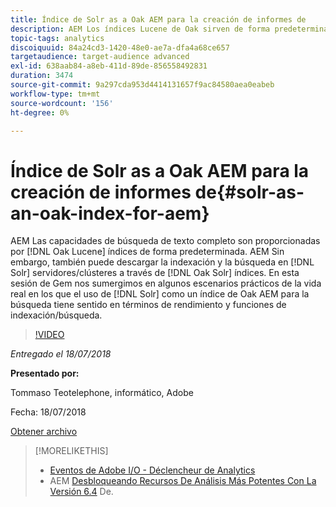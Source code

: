 ```yaml
---
title: Índice de Solr as a Oak AEM para la creación de informes de
description: AEM Los índices Lucene de Oak sirven de forma predeterminada a las funcionalidades de búsqueda de texto completo. AEM Sin embargo, también puede descargar la indexación y la búsqueda en clústeres o servidores Solr a través de índices de Oak Solr. En esta Sesión de Gem nos sumergimos en algunos escenarios prácticos de la vida real en los que el uso de Solr como un índice de Oak AEM para la tiene sentido en términos de rendimiento y funciones de indexación / búsqueda.
topic-tags: analytics
discoiquuid: 84a24cd3-1420-48e0-ae7a-dfa4a68ce657
targetaudience: target-audience advanced
exl-id: 638aab84-a8eb-411d-89de-856558492831
duration: 3474
source-git-commit: 9a297cda953d4414131657f9ac84580aea0eabeb
workflow-type: tm+mt
source-wordcount: '156'
ht-degree: 0%

---
```


# Índice de Solr as a Oak AEM para la creación de informes de{#solr-as-an-oak-index-for-aem}

AEM Las capacidades de búsqueda de texto completo son proporcionadas por [!DNL Oak Lucene] índices de forma predeterminada. AEM Sin embargo, también puede descargar la indexación y la búsqueda en [!DNL Solr] servidores/clústeres a través de [!DNL Oak Solr] índices. En esta sesión de Gem nos sumergimos en algunos escenarios prácticos de la vida real en los que el uso de [!DNL Solr] como un índice de Oak AEM para la búsqueda tiene sentido en términos de rendimiento y funciones de indexación/búsqueda.

>[!VIDEO](https://video.tv.adobe.com/v/23023/?quality=9)

*Entregado el 18/07/2018*

**Presentado por:**

Tommaso Teotelephone, informático, Adobe

Fecha: 18/07/2018

[Obtener archivo](assets/aem-gems-solr-oakaem-071818.pdf)

<!--
[Get back to the Overview](https://helpx.adobe.com/es/experience-manager/kt/eseminars/gems/aem-index.html)
-->

>[!MORELIKETHIS]
>
>* [Eventos de Adobe I/O - Déclencheur de Analytics](aem-analytics-triggers.md)
>* AEM [Desbloqueando Recursos De Análisis Más Potentes Con La Versión 6.4](https://helpx.adobe.com/experience-manager/kt/eseminars/experience-insider/exp-asset-analytics-64.html) De.

<!-- wrong link, needs to be replaced. removed for now:
>* [Getting the most out of digital interactions with AEM and Analytics](https://helpx.adobe.com/experience-manager/kt/eseminars/ask-the-expert/aem-getting-the-most-out-of-digital-interactions-with-aem-and-analytics.html) 
-->
